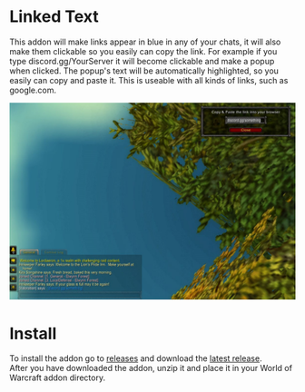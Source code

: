 # Linked Text

This addon will make links appear in blue in any of your chats, it will also make them clickable so you easily can copy the link. 
For example if you type discord.gg/YourServer it will become clickable and make a popup when clicked. 
The popup's text will be automatically highlighted, so you easily can copy and paste it. 
This is useable with all kinds of links, such as google.com. 

![featured image](images/featured_image.jpg)

# Install

To install the addon go to [releases](https://github.com/olivernybo/wow-linked-text/releases/) and download the [latest release](https://github.com/olivernybo/wow-linked-text/releases/latest).  
After you have downloaded the addon, unzip it and place it in your World of Warcraft addon directory.